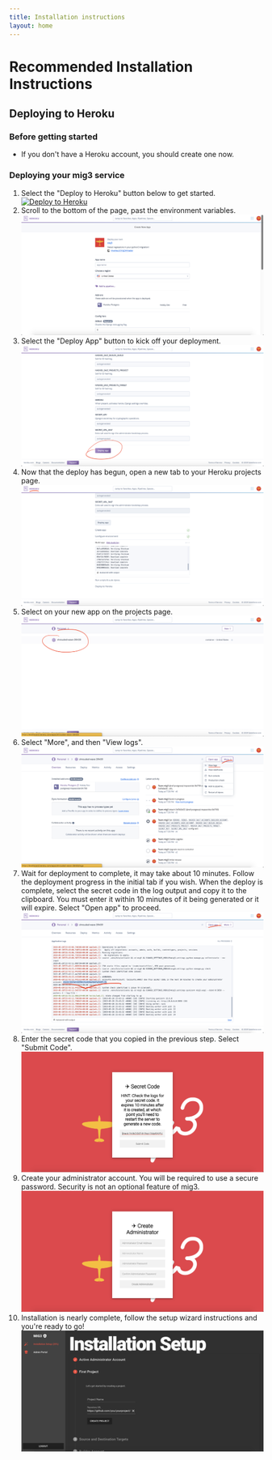 ```yaml
---
title: Installation instructions
layout: home
---
```

# Recommended Installation Instructions

## Deploying to Heroku

### Before getting started

-   If you don't have a Heroku account, you should create one now.

### Deploying your mig3 service

1.  Select the "Deploy to Heroku" button below to get started.<br>
    [![Deploy to Heroku](https://www.herokucdn.com/deploy/button.svg)](https://dashboard.heroku.com/new?button-url=https%3A%2F%2Fgithub.com%2Fmverteuil%2Fmig3&template=https%3A%2F%2Fgithub.com%2Fmverteuil%2Fmig3)
1.  Scroll to the bottom of the page, past the environment variables.<br>
    ![Figure 0-0: Arrow indicating that user should scroll down](figure-0-0.png)
1.  Select the "Deploy App" button to kick off your deployment.<br>
    ![Figure 0-1: Circle indicating that user should select "Deploy App"](figure-0-1.png)
1.  Now that the deploy has begun, open a new tab to your Heroku projects page.<br>
    ![Figure 0-2: Underline indicating that user should select "Heroku" logo](figure-0-2.png)
1.  Select on your new app on the projects page.<br>
    ![Figure 1-0: Circle indicating that user should select on their project name](figure-1-0.png)
1.  Select "More", and then "View logs".<br>
    ![Figure 1-1: Underline indicating that user should select "More", Underline indicating user should select "View logs"](figure-1-1.png)
1.  Wait for deployment to complete, it may take about 10 minutes. Follow the deployment progress in the initial tab if you wish. When the deploy is complete, select the secret code in the log output and copy it to the clipboard. You must enter it within 10 minutes of it being generated or it will expire. Select "Open app" to proceed.<br>
    ![Figure 1-2: Underline indicating that user should copy secret code., Underline indicating user should select "Open app"](figure-1-2.png)
1.  Enter the secret code that you copied in the previous step. Select "Submit Code".<br>
    ![Figure 2-0: Secret Key Form Page](figure-2-0.png)
1.  Create your administrator account. You will be required to use a secure password. Security is not an optional feature of mig3.<br>
    ![Figure 2-0: Secret Key Form Page](figure-2-1.png)
1.  Installation is nearly complete, follow the setup wizard instructions and you're ready to go!<br>
    ![Figure 2-0: Secret Key Form Page](figure-2-2.png)
